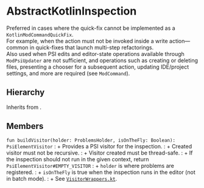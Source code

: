 # AbstractKotlinInspection

Preferred in cases where the quick-fix cannot be implemented as a `KotlinModCommandQuickFix`.  
For example, when the action must not be invoked inside a write action—common in quick-fixes that launch multi-step
refactorings.  
Also used when PSI edits and editor-state operations available through `ModPsiUpdater` are not sufficient, and
operations such as creating or deleting files, presenting a chooser for a subsequent action, updating IDE/project
settings, and more are required (see `ModCommand`).

## Hierarchy

Inherits from [](LocalInspectionTool.md).

## Members

`fun buildVisitor(holder: ProblemsHolder, isOnTheFly: Boolean): PsiElementVisitor`
: + Provides a PSI visitor for the inspection.
: + Created visitor must not be recursive.
: + Visitor created must be thread-safe.
: + If the inspection should not run in the given context, return `PsiElementVisitor#EMPTY_VISITOR`
: + `holder` is where problems are registered.
: + `isOnTheFly` is true when the inspection runs in the editor (not in batch mode).
: + See [
`VisitorWrappers.kt`](https://github.com/JetBrains/kotlin/blob/d2f834966243699198bc3c3163a1ae3b9cf88d02/compiler/psi/psi-utils/src/org/jetbrains/kotlin/psi/VisitorWrappers.kt).
